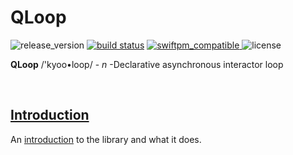 # QLoop

![release_version](https://img.shields.io/github/tag/quickthyme/qloop.svg?label=release)
[![build status](https://travis-ci.org/quickthyme/qloop.svg?branch=master)](https://travis-ci.org/quickthyme/qloop)
[![swiftpm_compatible](https://img.shields.io/badge/swift_pm-compatible-brightgreen.svg?style=flat) ](https://swift.org/package-manager/)
![license](https://img.shields.io/github/license/quickthyme/qloop.svg?color=black)

**QLoop** /'kyoo•loop/ - *n* -Declarative asynchronous interactor loop


<br />

## [Introduction](docs/introduction.md)

An [introduction](docs/introduction.md) to the library and what it does.

